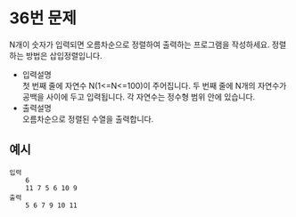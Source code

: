# 36번 문제

N개이 숫자가 입력되면 오름차순으로 정렬하여 출력하는 프로그램을 작성하세요. 정렬하는 방법은 삽입정렬입니다.

<ul>
    <li>입력설명<br>
    첫 번째 줄에 자연수 N(1<=N<=100)이 주어집니다.
    두 번째 줄에 N개의 자연수가 공백을 사이에 두고 입력됩니다. 각 자연수는 정수형 범위 안에 있습니다. 
    </li>
    <li>출력설명<br>
    오름차순으로 정렬된 수열을 출력합니다.
    </li>
</ul>

## 예시
    입력
        6
        11 7 5 6 10 9
    출력
        5 6 7 9 10 11